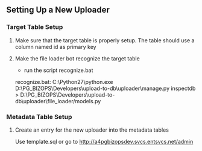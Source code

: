 ## Setting Up a New Uploader

### Target Table Setup

1. Make sure that the target table is properly setup. The table should use a column named id as primary key

2. Make the file loader bot recognize the target table 
    - run the script recognize.bat

    recognize.bat:
        C:\Python27\python.exe D:\PG_BIZOPS\Developers\upload-to-db\uploader\manage.py inspectdb > D:\PG_BIZOPS\Developers\upload-to-db\uploader\file_loader/models.py

### Metadata Table Setup

1. Create an entry for the new uploader into the metadata tables

    Use template.sql
    or go to http://a4pgbizopsdev.svcs.entsvcs.net/admin